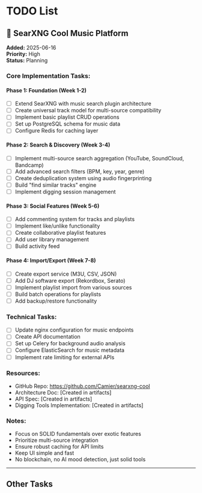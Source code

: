 # TODO List

## 🎵 SearXNG Cool Music Platform
**Added:** 2025-06-16  
**Priority:** High  
**Status:** Planning

### Core Implementation Tasks:

#### Phase 1: Foundation (Week 1-2)
- [ ] Extend SearXNG with music search plugin architecture
- [ ] Create universal track model for multi-source compatibility
- [ ] Implement basic playlist CRUD operations
- [ ] Set up PostgreSQL schema for music data
- [ ] Configure Redis for caching layer

#### Phase 2: Search & Discovery (Week 3-4)
- [ ] Implement multi-source search aggregation (YouTube, SoundCloud, Bandcamp)
- [ ] Add advanced search filters (BPM, key, year, genre)
- [ ] Create deduplication system using audio fingerprinting
- [ ] Build "find similar tracks" engine
- [ ] Implement digging session management

#### Phase 3: Social Features (Week 5-6)
- [ ] Add commenting system for tracks and playlists
- [ ] Implement like/unlike functionality
- [ ] Create collaborative playlist features
- [ ] Add user library management
- [ ] Build activity feed

#### Phase 4: Import/Export (Week 7-8)
- [ ] Create export service (M3U, CSV, JSON)
- [ ] Add DJ software export (Rekordbox, Serato)
- [ ] Implement playlist import from various sources
- [ ] Build batch operations for playlists
- [ ] Add backup/restore functionality

### Technical Tasks:
- [ ] Update nginx configuration for music endpoints
- [ ] Create API documentation
- [ ] Set up Celery for background audio analysis
- [ ] Configure ElasticSearch for music metadata
- [ ] Implement rate limiting for external APIs

### Resources:
- GitHub Repo: https://github.com/Camier/searxng-cool
- Architecture Doc: [Created in artifacts]
- API Spec: [Created in artifacts]
- Digging Tools Implementation: [Created in artifacts]

### Notes:
- Focus on SOLID fundamentals over exotic features
- Prioritize multi-source integration
- Ensure robust caching for API limits
- Keep UI simple and fast
- No blockchain, no AI mood detection, just solid tools

---

## Other Tasks
<!-- Add your other tasks here -->